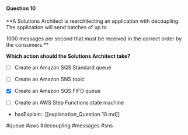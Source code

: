 #### Question  10


**A Solutions Architect is rearchitecting an application with decoupling. The application will send batches of up to

1000 messages per second that must be received in the correct order by the consumers.**


**Which action should the Solutions Architect take?**


- [ ] Create an Amazon SQS Standard queue


- [ ] Create an Amazon SNS topic


- [x] Create an Amazon SQS FIFO queue


- [ ] Create an AWS Step Functions state machine



- hasExplain:: [[explanation_Question  10.md]]

#queue #aws #decoupling #messages #sns 